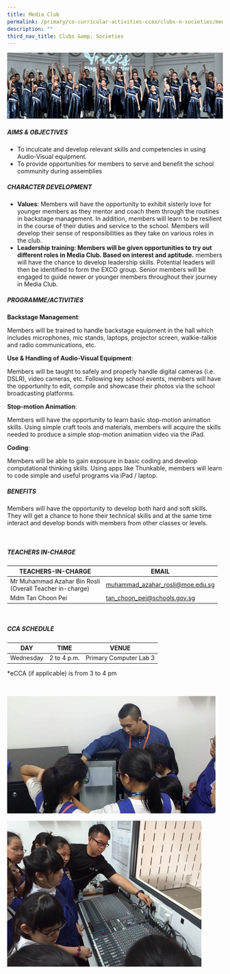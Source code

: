 ```yaml
---
title: Media Club
permalink: /primary/co-curricular-activities-ccas/clubs-n-societies/media-club/
description: ""
third_nav_title: Clubs &amp; Societies
---
```

![](/images/01%20Banner%20Photos/cca.jpg)
<h5><strong>AIMS &amp; OBJECTIVES</strong></h5>
<ul>
<li>To inculcate and develop relevant skills and competencies in using Audio-Visual equipment.</li>
<li>To provide opportunities for members to serve and benefit the school community during assemblies</li>
</ul>
<h5><strong>CHARACTER DEVELOPMENT</strong></h5>
<ul>
<li><strong>Values</strong>: Members will have the opportunity to exhibit sisterly love for younger members as they mentor and coach them through the routines in backstage management. In addition, members will learn to be resilient in the course of their duties and service to the school. Members will develop their sense of responsibilities as they take on various roles in the club.</li>
<li><strong>Leadership training: Members will be given opportunities to try out different roles in Media Club. Based on interest and aptitude.</strong> members will have the chance to develop leadership skills. Potential leaders will then be identified to form the EXCO group. Senior members will be engaged to guide newer or younger members throughout their journey in Media Club.</li>
</ul>
<h5><strong>PROGRAMME/ACTIVITIES</strong></h5>
<p><strong>Backstage Management</strong>:</p>
<p>Members will be trained to handle backstage equipment in the hall which includes microphones, mic stands, laptops, projector screen, walkie-talkie and radio communications, etc.</p>
<p><strong>Use &amp; Handling of Audio-Visual Equipment</strong>:</p>
<p>Members will be taught to safely and properly handle digital cameras (i.e. DSLR), video cameras, etc. Following key school events, members will have the opportunity to edit, compile and showcase their photos via the school broadcasting platforms.</p>
<p><strong>Stop-motion Animation</strong>:</p>
<p>Members will have the opportunity to learn basic stop-motion animation skills. Using simple craft tools and materials, members will acquire the skills needed to produce a simple stop-motion animation video via the iPad.</p>
<p><strong>Coding</strong>:</p>
<p>Members will be able to gain exposure in basic coding and develop computational thinking skills. Using apps like Thunkable, members will learn to code simple and useful programs via iPad / laptop.</p>
<h5><strong>BENEFITS</strong></h5>
<p>Members will have the opportunity to develop both hard and soft skills. They will get a chance to hone their technical skills and at the same time interact and develop bonds with members from other classes or levels.</p><br>

##### TEACHERS IN-CHARGE



| TEACHERS-IN-CHARGE| EMAIL | 
| -------- | -------- | 
| Mr Muhammad Azahar Bin Rosli<br>(Overall Teacher in-charge)| [muhammad\_azahar\_rosli@moe.edu.sg](mailto:muhammad_azahar_rosli@moe.edu.sg) |
| Mdm Tan Choon Pei  | [tan\_choon\_pei@schools.gov.sg](mailto:tan_choon_pei@schools.gov.sg) |


<br>

##### CCA SCHEDULE

| DAY | TIME | VENUE |
| -------- | -------- | -------- |
| Wednesday | 2 to 4 p.m. | Primary Computer Lab 3|

*eCCA (if applicable) is from 3 to 4 pm


<br>


![](/images/media%20club%202023_01.jpeg)<br>

![](/images/media%20club%202023_02.jpeg)